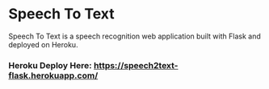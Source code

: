 # Speech To Text

Speech To Text is a speech recognition web application built with Flask and deployed on Heroku.

### Heroku Deploy Here: https://speech2text-flask.herokuapp.com/
